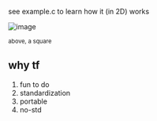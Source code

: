 see example.c to learn how it (in 2D) works

![image](https://user-images.githubusercontent.com/67511181/193435358-765ebae9-52b0-4d0a-866f-6f5585846fe2.png)

<small>above, a square</small>

## why tf
1. fun to do
2. standardization
3. portable
4. no-std
